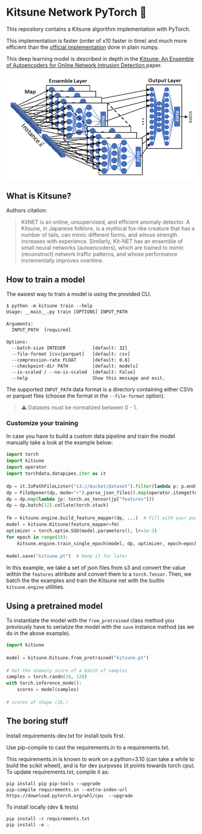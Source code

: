 # Kitsune Network PyTorch 🦊

This repository contains a Kitsune algorithm implementation with PyTorch.

This implementation is faster (order of x10 faster in time) and much more efficient
than the [official implementation](https://github.com/ymirsky/KitNET-py) done in plain numpy.

This deep learning model is described in depth in the [Kitsune: An Ensemble of Autoencoders for Online Network Intrusion Detection
](https://arxiv.org/pdf/1802.09089v2.pdf) paper.

![](img/KitNET_fig.png)

## What is Kitsune?

Authors citation:

> KitNET is an online, unsupervised, and efficient anomaly detector. A Kitsune,
in Japanese folklore, is a mythical fox-like creature that has a number of tails,
can mimic different forms, and whose strength increases with experience. Similarly,
Kit-NET has an ensemble of small neural networks (autoencoders), which are trained
to mimic (reconstruct) network traffic patterns, and whose performance incrementally
improves overtime.

## How to train a model

The easiest way to train a model is using the provided CLI.

```
$ python -m kitsune train --help
Usage: __main__.py train [OPTIONS] INPUT_PATH

Arguments:
  INPUT_PATH  [required]

Options:
  --batch-size INTEGER          [default: 32]
  --file-format [csv|parquet]   [default: csv]
  --compression-rate FLOAT      [default: 0.6]
  --checkpoint-dir PATH         [default: models]
  --is-scaled / --no-is-scaled  [default: False]
  --help                        Show this message and exit.
```

The supported `INPUT_PATH` data format is a directory containing either CSVs or
parquet files (choose the format in the `--file-format` option).

> ⚠ Datasets must be normalized between 0 - 1.

### Customize your training

In case you have to build a custom data pipeline and train the model manually
take a look at the example below:

```python
import torch
import kitsune
import operator
import torchdata.datapipes.iter as it

dp = it.IoPathFileLister("s3://bucket/dataset").filter(lambda p: p.endswith(".json"))
dp = FileOpener(dp, mode="r").parse_json_files().map(operator.itemgetter(1))
dp = dp.map(lambda jp: torch.as_tensor(jp["features"]))
dp = dp.batch(32).collate(torch.stack)

fm = kitsune.engine.build_feature_mapper(dp, ...)  # Fill with your parameters
model = kitsune.Kitsune(feature_mapper=fm)
optimizer = torch.optim.SGD(model.parameters(), lr=1e-3)
for epoch in range(10):
    kitsune.engine.train_single_epoch(model, dp, optimizer, epoch=epoch)

model.save("kitsune.pt")  # Keep it for later
```

In this example, we take a set of json files from s3 and convert the value within
the `features` attribute and convert them to a `torch.Tensor`. Then, we batch
the the examples and train the Kitsune net with the builtin `kitsune.engine`
utilities.

## Using a pretrained model

To instantiate the model with the `from_pretrained` class method you previously
have to serialize the model with the `save` instance method (as we do in the
above example).

```python
import kitsune

model = kitsune.Kitsune.from_pretrained("kitsune.pt")

# Get the anomaly score of a batch of samples
samples = torch.randn(16, 128)
with torch.inference_mode():
    scores = model(samples)

# scores of shape (16,)
```

## The boring stuff

Install requirements-dev.txt for install tools first.

Use pip-compile to cast the requirements.in to a requirements.txt.

This requirements.in is known to work on a python=3.10 (can take a while to build the scikit wheel), and is for dev purposes (it points towards torch cpu). To update requirements.txt, compile it as:

```
pip install pip pip-tools --upgrade
pip-compile requirements.in --extra-index-url https://download.pytorch.org/whl/cpu  --upgrade
```

To install locally (dev & tests)

```
pip install -r requirements.txt
pip install -e .
```
